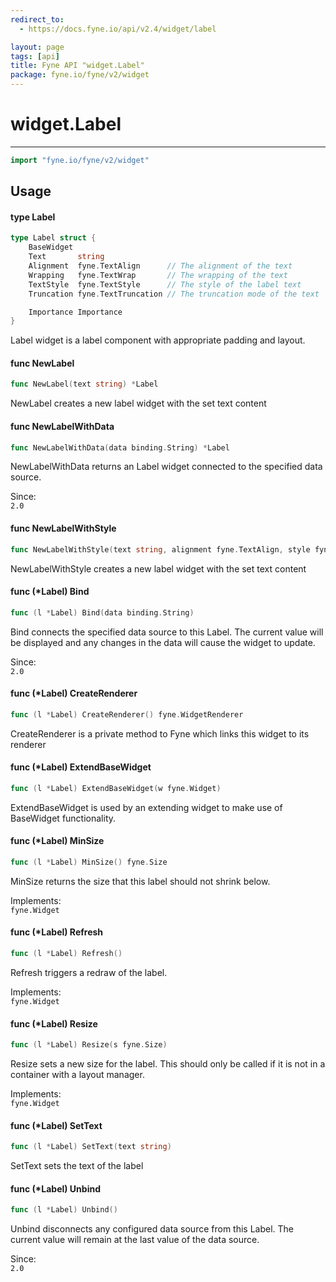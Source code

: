 ```yaml
---
redirect_to:
  - https://docs.fyne.io/api/v2.4/widget/label

layout: page
tags: [api]
title: Fyne API "widget.Label"
package: fyne.io/fyne/v2/widget
---
```

# widget.Label
---

```go
import "fyne.io/fyne/v2/widget"
```

## Usage

#### type Label

```go
type Label struct {
	BaseWidget
	Text       string
	Alignment  fyne.TextAlign      // The alignment of the text
	Wrapping   fyne.TextWrap       // The wrapping of the text
	TextStyle  fyne.TextStyle      // The style of the label text
	Truncation fyne.TextTruncation // The truncation mode of the text

	Importance Importance
}
```

Label widget is a label component with appropriate padding and layout.

#### func  NewLabel

```go
func NewLabel(text string) *Label
```
NewLabel creates a new label widget with the set text content

#### func  NewLabelWithData

```go
func NewLabelWithData(data binding.String) *Label
```
NewLabelWithData returns an Label widget connected to the specified data source.


<div class="since">Since: <code>
2.0</code></div>

#### func  NewLabelWithStyle

```go
func NewLabelWithStyle(text string, alignment fyne.TextAlign, style fyne.TextStyle) *Label
```
NewLabelWithStyle creates a new label widget with the set text content

#### func (*Label) Bind

```go
func (l *Label) Bind(data binding.String)
```
Bind connects the specified data source to this Label. The current value will be displayed and any changes in the data will cause the widget to update.


<div class="since">Since: <code>
2.0</code></div>

#### func (*Label) CreateRenderer

```go
func (l *Label) CreateRenderer() fyne.WidgetRenderer
```
CreateRenderer is a private method to Fyne which links this widget to its renderer

#### func (*Label) ExtendBaseWidget

```go
func (l *Label) ExtendBaseWidget(w fyne.Widget)
```
ExtendBaseWidget is used by an extending widget to make use of BaseWidget functionality.

#### func (*Label) MinSize

```go
func (l *Label) MinSize() fyne.Size
```
MinSize returns the size that this label should not shrink below.


<div class="implements">Implements: <code>
fyne.Widget</code></div>

#### func (*Label) Refresh

```go
func (l *Label) Refresh()
```
Refresh triggers a redraw of the label.


<div class="implements">Implements: <code>
fyne.Widget</code></div>

#### func (*Label) Resize

```go
func (l *Label) Resize(s fyne.Size)
```
Resize sets a new size for the label. This should only be called if it is not in a container with a layout manager.


<div class="implements">Implements: <code>
fyne.Widget</code></div>

#### func (*Label) SetText

```go
func (l *Label) SetText(text string)
```
SetText sets the text of the label

#### func (*Label) Unbind

```go
func (l *Label) Unbind()
```
Unbind disconnects any configured data source from this Label. The current value will remain at the last value of the data source.


<div class="since">Since: <code>
2.0</code></div>

